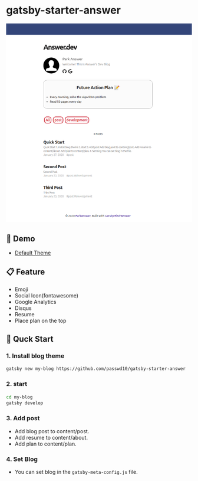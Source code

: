 # gatsby-starter-answer

![Default Theme](default-theme.png)

## 🌱 Demo

- [Default Theme](https://answer.netlify.com/)

## 📋 Feature

- Emoji
- Social Icon(fontawesome)
- Google Analytics
- Disqus
- Resume
- Place plan on the top

## 🚀 Quck Start

### 1. Install blog theme

```bash
gatsby new my-blog https://github.com/passwd10/gatsby-starter-answer
```

### 2. start

```bash
cd my-blog
gatsby develop
```

### 3. Add post

- Add blog post to content/post.
- Add resume to content/about.
- Add plan to content/plan.

### 4. Set Blog

- You can set blog in the `gatsby-meta-config.js` file.
